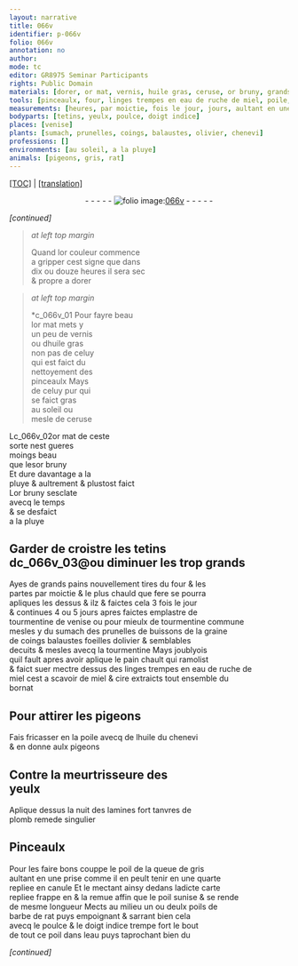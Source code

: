 ```yaml
---
layout: narrative
title: 066v
identifier: p-066v
folio: 066v
annotation: no
author:
mode: tc
editor: GR8975 Seminar Participants
rights: Public Domain
materials: [dorer, or mat, vernis, huile gras, ceruse, or bruny, grands pains nouvellement tires du four, tourmentine de venise, tourmentine commune, sumach, prunelles de buissons, graine de coings, balaustes, foeilles dolivier, tourmentine, pain chault, eau de ruche de miel, miel, cire, huile, chenevi, lamines fort tanvres de plomb, poil de la queue de gris, quarte, carte, poil, poils de barbe de rat, eau]
tools: [pinceaulx, four, linges trempes en eau de ruche de miel, poile, Pinceaulx]
measurements: [heures, par moictie, fois le jour, jours, aultant en une prise comme il en peult tenir en une quarte repliee en canule]
bodyparts: [tetins, yeulx, poulce, doigt indice]
places: [venise]
plants: [sumach, prunelles, coings, balaustes, olivier, chenevi]
professions: []
environments: [au soleil, a la pluye]
animals: [pigeons, gris, rat]
---
```


 <p><a href="{{ site.baseurl }}/diplomatic/">[TOC]</a> | <a href="{{ site.baseurl }}/texts/p-066v_tl/" target="_blank">[translation]</a></p><div class="folio" align="center">- - - - - <a href="http://gallica.bnf.fr/ark:/12148/btv1b10500001g/f138.image" target="_blank"><img src="https://cu-mkp.github.io/2017-workshop-edition/assets/photo-icon.png" alt="folio image: " style="display:inline-block; margin-bottom:-3px;"/>066v</a> - - - - - </div>  
 
*[continued]*
  
> *at left top margin*
> 
> 
>   Quand lor couleur commence<br/> a gripper cest signe que dans<br/> dix ou douze <span class="ms"><span class="tmp">heures</span></span> il sera sec<br/> & propre a <span class="m">dorer</span>
 
> *at left top margin*
> 
> 
>   *c_066v_01 Pour fayre beau<br/> l<span class="m">or mat</span> mets y<br/> un peu de <span class="m">vernis</span><br/> ou d<span class="m">huile gras</span><br/> non pas de celuy<br/> qui est faict du<br/> nettoyement des<br/> <span class="tl">pinceaulx</span> Mays<br/> de celuy pur qui<br/> se faict gras<br/> <span class="env">au soleil </span> ou<br/> mesle de <span class="m">ceruse</span>
 
Lc_066v_02<span class="m">or mat</span> de ceste<br/> sorte nest gueres<br/> moings beau<br/> que l<span class="del">es</span><span class="add"><span class="m">or bruny</span></span><br/> Et dure dava<span class="exp">n</span>tage <span class="env">a la<br/> pluye</span> & aultrem<span class="exp">ent</span> & plustost faict<br/> L<span class="m">or bruny</span> sesclate<br/> <span class="tmp">avecq le temps</span><br/> & se desfaict<br/> <span class="env">a la pluye</span>
 
 
  

## Garder de croistre les <span class="bp">tetins</span><br/> <span class="del">d</span>c_066v_03@<span class="add">ou diminuer les trop grands</span>

 
Ayes de <span class="m">grands pains nouvellement tires du <span class="tl">four</span></span> & les<br/> partes <span class="ms">par moictie</span> & le plus chauld que fere se pourra<br/> apliques les dessus <span class="del">& ilz</span> & faictes cela 3 <span class="ms">fois le <span class="tmp">jour</span></span><br/> & continues 4 ou 5 <span class="ms"><span class="tmp">jours</span></span> apres faictes emplastre de<br/> <span class="m">tourmentine de <span class="pl">venise</span></span> ou pour mieulx de <span class="m">tourmentine commune</span><br/> mesles y du <span class="m"><span class="pa">sumach</span></span> des <span class="m"><span class="pa">prunelles</span> de buissons</span> de la <span class="m">graine<br/> de <span class="pa">coings</span></span> <span class="m"><span class="pa">balaustes</span></span> <span class="m">foeilles d<span class="pa">olivier</span></span> & semblables<br/> decuits & mesles avecq la <span class="m">tourmentine</span> Mays joublyois<br/> quil fault apres avoir aplique le <span class="m">pain chault</span> qui ramolist<br/> & faict suer mectre dessus des <span class="tl">linges trempes en <span class="m">eau de ruche de<br/> miel</span></span> cest a scavoir de <span class="m">miel</span> & <span class="m">cire</span> extraicts tout ensemble du<br/> bornat
 
 
  

## Pour attirer les <span class="al">pigeons</span>

 
Fais fricasser en la <span class="tl">poile</span> avecq de l<span class="m">huile</span> du <span class="m"><span class="pa">chenevi</span></span><br/> & en donne aulx <span class="al">pigeons</span>
 
 
  

## Contre la meurtrisseure des<br/> <span class="bp">yeulx</span>

 
Aplique dessus la <span class="tmp">nuit</span> des <span class="m">lamines fort tanvres de<br/> plomb</span> remede singulier
 
 
  

## <span class="tl">Pinceaulx</span>

 
Pour les faire bons couppe le <span class="m">poil de la queue de <span class="al">gris</span></span><br/> <span class="ms">aultant en une prise comme il en peult tenir en une <span class="m">quarte</span><br/> repliee en canule</span> Et le mectant ainsy dedans lad<span class="exp">icte</span> <span class="m">carte</span><br/> repliee frappe <span class="add">en</span> & <span class="add">la</span> remue affin que le <span class="m">poil</span> sunise & se rende<br/> de mesme longueur Mects au milieu un ou deulx <span class="m">poils de<br/> barbe de <span class="al">rat</span></span> puys empoignant & sarrant bien cela<br/> avecq le <span class="bp">poulce</span> & le <span class="bp">doigt indice</span> trempe fort le bout<br/> de tout ce <span class="m">poil</span> dans l<span class="m">eau</span> puys taprochant bien du<br/> 
 
*[continued]*
 
 